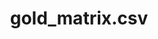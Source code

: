 ---  
schema: gold_matrix.csv  
title: gold_matrix.csv  
organization: Production  
notes: Used in 36 lineage(s)  
resources:  
  - name: 062020/gold_matrix.csv 
    url: file:/Users/kensu/Customers/Kensu/LoanApproval/PROD/masterdata/prod/062020/gold_matrix.csv 
    format : csv  
  - name: 072020/gold_matrix.csv 
    url: file:/Users/kensu/Customers/Kensu/LoanApproval/PROD/masterdata/prod/072020/gold_matrix.csv 
    format : csv  
  - name: 082020/gold_matrix.csv 
    url: file:/Users/kensu/Customers/Kensu/LoanApproval/PROD/masterdata/prod/082020/gold_matrix.csv 
    format : csv  
  - name: 092020/gold_matrix.csv 
    url: file:/Users/kensu/Customers/Kensu/LoanApproval/PROD/masterdata/prod/092020/gold_matrix.csv 
    format : csv  
  - name: 022020/gold_matrix.csv 
    url: file:/Users/kensu/Customers/Kensu/LoanApproval/PROD/masterdata/prod/022020/gold_matrix.csv 
    format : csv  
  - name: 102020/gold_matrix.csv 
    url: file:/Users/kensu/Customers/Kensu/LoanApproval/PROD/masterdata/prod/102020/gold_matrix.csv 
    format : csv  
  - name: 032020/gold_matrix.csv 
    url: file:/Users/kensu/Customers/Kensu/LoanApproval/PROD/masterdata/prod/032020/gold_matrix.csv 
    format : csv  
  - name: 112020/gold_matrix.csv 
    url: file:/Users/kensu/Customers/Kensu/LoanApproval/PROD/masterdata/prod/112020/gold_matrix.csv 
    format : csv  
  - name: 042020/gold_matrix.csv 
    url: file:/Users/kensu/Customers/Kensu/LoanApproval/PROD/masterdata/prod/042020/gold_matrix.csv 
    format : csv  
  - name: 122020/gold_matrix.csv 
    url: file:/Users/kensu/Customers/Kensu/LoanApproval/PROD/masterdata/prod/122020/gold_matrix.csv 
    format : csv  
  - name: 012020/gold_matrix.csv 
    url: file:/Users/kensu/Customers/Kensu/LoanApproval/PROD/masterdata/prod/012020/gold_matrix.csv 
    format : csv  
  - name: 052020/gold_matrix.csv 
    url: file:/Users/kensu/Customers/Kensu/LoanApproval/PROD/masterdata/prod/052020/gold_matrix.csv 
    format : csv  
license: None  
category:
  - Loan Acceptance Product  
maintainer: User  
maintainer_email: UserMail  
---